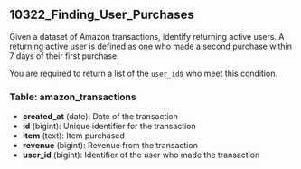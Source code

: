 ## 10322_Finding_User_Purchases

Given a dataset of Amazon transactions, identify returning active users. A returning active user is defined as one who made a second purchase within 7 days of their first purchase. 

You are required to return a list of the `user_id`s who meet this condition.

### Table: amazon_transactions

- **created_at** (date): Date of the transaction
- **id** (bigint): Unique identifier for the transaction
- **item** (text): Item purchased
- **revenue** (bigint): Revenue from the transaction
- **user_id** (bigint): Identifier of the user who made the transaction

